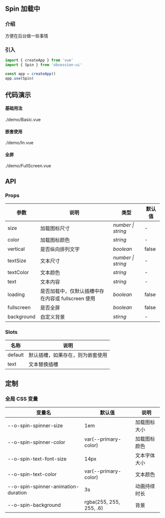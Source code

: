 ## Spin 加载中

### 介绍

方便在后台做一些事情

### 引入

```js
import { createApp } from 'vue'
import { Spin } from 'obsession-ui'

const app = createApp()
app.use(Spin)
```

## 代码演示

#### 基础用法

<demo-code transform>./demo/Basic.vue</demo-code>

#### 嵌套使用

<demo-code transform>./demo/In.vue</demo-code>

#### 全屏

<demo-code transform>./demo/FullScreen.vue</demo-code>

## API

### Props

| 参数      | 说明           | 类型                                                                | 默认值 |
| --------- | -------------- | ------------------------------------------------------------------- | ------ |
| size      | 加载图标尺寸       | _number \| string_          | -     |
| color     | 加载图标颜色   | _string_           | -      |
| vertical   | 是否纵向排列文字 | _boolean_ | false      |
| textSize      | 文本尺寸       | _number \| string_          | -     |
| textColor     | 文本颜色   | _string_           | -      |
| text   | 文本内容 | _string_ | -      |
| loading  | 是否加载中，仅默认插槽中存在内容或 fullscreen 使用       | _boolean_                                                           | false  |
| fullscreen | 是否全屏 | _boolean_ | false |
| background | 自定义背景 | _stirng_ | - |

### Slots

| 名称    | 说明     |
| ------- | -------- |
| default | 默认插槽，如果存在，则为嵌套使用 |
| text | 文本替换插槽 |

## 定制

### 全局 CSS 变量

| 变量名 | 默认值 | 说明 |
| ---- | ---- | ---- |
| --o-spin-spinner-size | 1em | 加载图标大小 |
| --o-spin-spinner-color | var(--primary-color) | 加载图标颜色 |
| --o-spin-text-font-size | 14px | 文本字体大小 |
| --o-spin-text-color | var(--primary-color) | 文本颜色 |
| --o-spin-spinner-animation-duration | 3s | 动画持续时长 |
| --o-spin-background | rgba(255, 255, 255, .6) | 背景 |